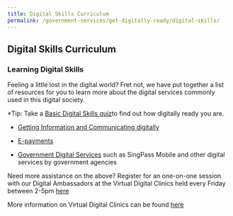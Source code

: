 ```yaml
---
title: Digital Skills Curriculum
permalink: /government-services/get-digitally-ready/digital-skills/
---
```


## Digital Skills Curriculum

### Learning Digital Skills

Feeling a little lost in the digital world? Fret not, we have put together a list of resources for you to learn more about the digital services commonly used in this digital society.

*Tip: Take a [Basic Digital Skills quiz](https://confirmation.gevme.com/BDS_Quiz/landing/)to find out how digitally ready you are.


- [Getting Information and Communicating digitally](https://imsilver.imda.gov.sg/learn-digital-skills/learn-online/e-communications-bds/)

- [E-payments](https://imsilver.imda.gov.sg/learn-digital-skills/learn-online/digital-transactions-bds/)

- [Government Digital Services](https://imsilver.imda.gov.sg/learn-digital-skills/learn-online/government-digital-services-bds/) such as SingPass Mobile and other digital services by government agencies


Need more assistance on the above? Register for an one-on-one session with our Digital Ambassadors at the Virtual Digital Clinics held every Friday between 2-5pm [here](https://outlook.office365.com/owa/calendar/VirtualDigitalClinic@imsilver.imda.gov.sg/bookings/)

More information on Virtual Digital Clinics can be found [here](https://imsilver.imda.gov.sg/get-one-on-one-assistance/virtual-digital-clinics/)
